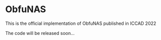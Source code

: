 # ObfuNAS
This is the official implementation of ObfuNAS published in ICCAD 2022

The code will be released soon...
